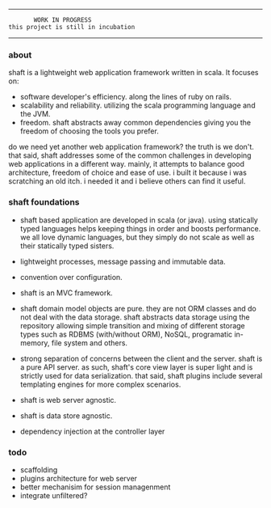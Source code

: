 ****************************************************
		   WORK IN PROGRESS
	this project is still in incubation
****************************************************

### about

shaft is a lightweight web application framework written in scala. It focuses on:
* software developer's efficiency. along the lines of ruby on rails.
* scalability and reliability. utilizing the scala programming language and the JVM.
* freedom. shaft abstracts away common dependencies giving you the freedom of choosing the tools you prefer.

do we need yet another web application framework? the truth is we don't. that said, shaft addresses some of the common challenges in 
developing web applications in a different way. mainly, it attempts to balance good architecture, freedom of choice and ease of use. 
i built it because i was scratching an old itch. i needed it and i believe others can find it useful.

### shaft foundations

* shaft based application are developed in scala (or java). using statically typed languages helps keeping things in order and boosts performance. 
we all love dynamic languages, but they simply do not scale as well as their statically typed sisters.

* lightweight processes, message passing and immutable data.

* convention over configuration.

* shaft is an MVC framework.

* shaft domain model objects are pure. they are not ORM classes and do not deal with the data storage. shaft abstracts data storage using the  repository allowing simple transition and mixing of different storage types such as RDBMS (with/without ORM), NoSQL, programatic in-memory, 
file system and others.
  
* strong separation of concerns between the client and the server. shaft is a pure API server. as such, shaft's core view layer is super light and is strictly used for data serialization. that said, shaft plugins include several templating engines for more complex scenarios.
  
* shaft is web server agnostic. 

* shaft is data store agnostic.

* dependency injection at the controller layer

### todo

* scaffolding
* plugins architecture for web server
* better mechanisim for session managenment
* integrate unfiltered?